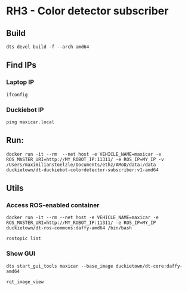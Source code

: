 # RH3 - Color detector subscriber

## Build
`dts devel build -f --arch amd64`

## Find IPs
### Laptop IP
`ifconfig`

### Duckiebot IP
`ping maxicar.local`

## Run:
`docker run -it --rm  --net host -e VEHICLE_NAME=maxicar -e ROS_MASTER_URI=http://MY_ROBOT_IP:11311/ -e ROS_IP=MY_IP -v /Users/maximilianstoelzle/Documents/ethz/AMoD/data:/data duckietown/dt-duckiebot-colordetector-subscriber:v1-amd64`

## Utils

### Access ROS-enabled container
`docker run -it --rm --net host -e VEHICLE_NAME=maxicar -e ROS_MASTER_URI=http://MY_ROBOT_IP:11311/ -e ROS_IP=MY_IP duckietown/dt-ros-commons:daffy-amd64 /bin/bash`

`rostopic list`

### Show GUI
`dts start_gui_tools maxicar --base_image duckietown/dt-core:daffy-amd64`

`rqt_image_view`
